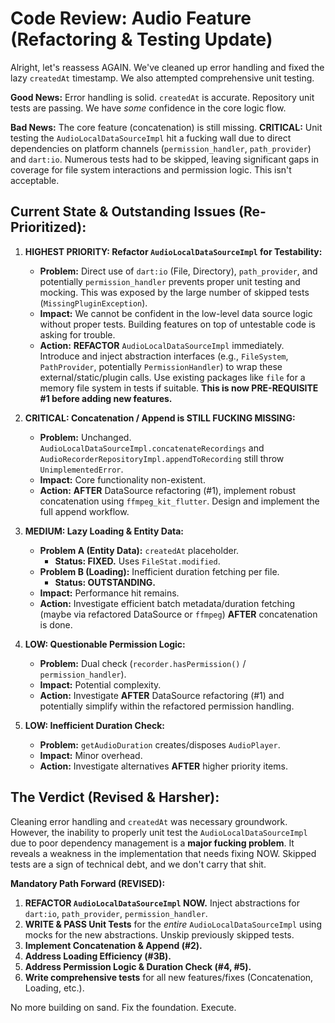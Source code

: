 # Code Review: Audio Feature (Refactoring & Testing Update)

Alright, let's reassess AGAIN. We've cleaned up error handling and fixed the lazy `createdAt` timestamp. We also attempted comprehensive unit testing.

**Good News:** Error handling is solid. `createdAt` is accurate. Repository unit tests are passing. We have *some* confidence in the core logic flow.

**Bad News:** The core feature (concatenation) is still missing. **CRITICAL:** Unit testing the `AudioLocalDataSourceImpl` hit a fucking wall due to direct dependencies on platform channels (`permission_handler`, `path_provider`) and `dart:io`. Numerous tests had to be skipped, leaving significant gaps in coverage for file system interactions and permission logic. This isn't acceptable.

## Current State & Outstanding Issues (Re-Prioritized):

1.  **HIGHEST PRIORITY: Refactor `AudioLocalDataSourceImpl` for Testability:**
    *   **Problem:** Direct use of `dart:io` (File, Directory), `path_provider`, and potentially `permission_handler` prevents proper unit testing and mocking. This was exposed by the large number of skipped tests (`MissingPluginException`).
    *   **Impact:** We cannot be confident in the low-level data source logic without proper tests. Building features on top of untestable code is asking for trouble.
    *   **Action:** **REFACTOR** `AudioLocalDataSourceImpl` immediately. Introduce and inject abstraction interfaces (e.g., `FileSystem`, `PathProvider`, potentially `PermissionHandler`) to wrap these external/static/plugin calls. Use existing packages like `file` for a memory file system in tests if suitable. **This is now PRE-REQUISITE #1 before adding new features.**

2.  **CRITICAL: Concatenation / Append is STILL FUCKING MISSING:**
    *   **Problem:** Unchanged. `AudioLocalDataSourceImpl.concatenateRecordings` and `AudioRecorderRepositoryImpl.appendToRecording` still throw `UnimplementedError`.
    *   **Impact:** Core functionality non-existent.
    *   **Action:** **AFTER** DataSource refactoring (#1), implement robust concatenation using `ffmpeg_kit_flutter`. Design and implement the full append workflow.

3.  **MEDIUM: Lazy Loading & Entity Data:**
    *   **Problem A (Entity Data):** `createdAt` placeholder.
        *   **Status: FIXED.** Uses `FileStat.modified`.
    *   **Problem B (Loading):** Inefficient duration fetching per file.
        *   **Status: OUTSTANDING.**
    *   **Impact:** Performance hit remains.
    *   **Action:** Investigate efficient batch metadata/duration fetching (maybe via refactored DataSource or `ffmpeg`) **AFTER** concatenation is done.

4.  **LOW: Questionable Permission Logic:**
    *   **Problem:** Dual check (`recorder.hasPermission()` / `permission_handler`).
    *   **Impact:** Potential complexity.
    *   **Action:** Investigate **AFTER** DataSource refactoring (#1) and potentially simplify within the refactored permission handling.

5.  **LOW: Inefficient Duration Check:**
    *   **Problem:** `getAudioDuration` creates/disposes `AudioPlayer`.
    *   **Impact:** Minor overhead.
    *   **Action:** Investigate alternatives **AFTER** higher priority items.

## The Verdict (Revised & Harsher):

Cleaning error handling and `createdAt` was necessary groundwork. However, the inability to properly unit test the `AudioLocalDataSourceImpl` due to poor dependency management is a **major fucking problem**. It reveals a weakness in the implementation that needs fixing NOW. Skipped tests are a sign of technical debt, and we don't carry that shit.

**Mandatory Path Forward (REVISED):**

1.  **REFACTOR `AudioLocalDataSourceImpl` NOW.** Inject abstractions for `dart:io`, `path_provider`, `permission_handler`.
2.  **WRITE & PASS Unit Tests** for the *entire* `AudioLocalDataSourceImpl` using mocks for the new abstractions. Unskip previously skipped tests.
3.  **Implement Concatenation & Append (#2).**
4.  **Address Loading Efficiency (#3B).**
5.  **Address Permission Logic & Duration Check (#4, #5).**
6.  **Write comprehensive tests** for all new features/fixes (Concatenation, Loading, etc.).

No more building on sand. Fix the foundation. Execute.
